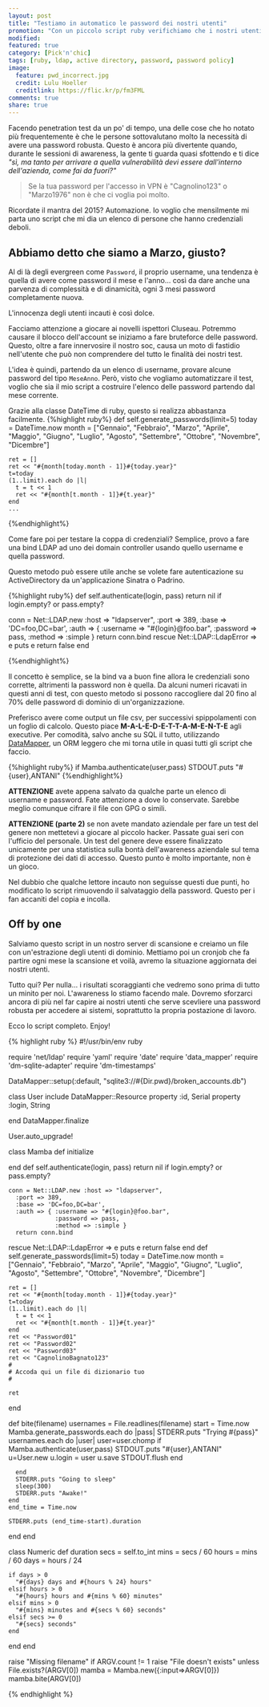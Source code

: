 ```yaml
---
layout: post
title: "Testiamo in automatico le password dei nostri utenti"
promotion: "Con un piccolo script ruby verifichiamo che i nostri utenti non abbiano password banali"
modified: 
featured: true
category: [Pick'n'chic]
tags: [ruby, ldap, active directory, password, password policy]
image:
  feature: pwd_incorrect.jpg
  credit: Lulu Hoeller
  creditlink: https://flic.kr/p/fm3FML
comments: true
share: true
---
```


Facendo penetration test da un po' di tempo, una delle cose che ho notato più
frequentemente è che le persone sottovalutano molto la necessità di avere una
password robusta.
Questo è ancora più divertente quando, durante le sessioni di awareness, la
gente ti guarda quasi sfottendo e ti dice _"sì, ma tanto per arrivare a quella
vulnerabilità devi essere dall'interno dell'azienda, come fai da fuori?"_

> Se la tua password per l'accesso in VPN è "Cagnolino123" o "Marzo1976" non è
> che ci voglia poi molto.

Ricordate il mantra del 2015? Automazione. Io voglio che mensilmente mi parta
uno script che mi dia un elenco di persone che hanno credenziali deboli.

## Abbiamo detto che siamo a Marzo, giusto?

Al di là degli evergreen come ```Password```, il proprio username, una tendenza
è quella di avere come password il mese e l'anno... così da dare anche una
parvenza di complessità e di dinamicità, ogni 3 mesi password completamente
nuova.

L'innocenza degli utenti incauti è così dolce.

Facciamo attenzione a giocare ai novelli ispettori Cluseau. Potremmo causare il
blocco dell'account se iniziamo a fare bruteforce delle password. Questo, oltre
a fare innervosire il nostro soc, causa un moto di fastidio nell'utente che può
non comprendere del tutto le finalità dei nostri test.

L'idea è quindi, partendo da un elenco di username, provare alcune password del
tipo ```MeseAnno```. Però, visto che vogliamo automatizzare il test, voglio che
sia il mio script a costruire l'elenco delle password partendo dal mese
corrente.

Grazie alla classe DateTime di ruby, questo si realizza abbastanza facilmente.
{%highlight ruby%}
def self.generate_passwords(limit=5)
    today = DateTime.now
    month = ["Gennaio", "Febbraio", "Marzo", "Aprile", "Maggio", "Giugno", "Luglio", "Agosto", "Settembre", "Ottobre", "Novembre", "Dicembre"]

    ret = []
    ret << "#{month[today.month - 1]}#{today.year}"
    t=today
    (1..limit).each do |l|
      t = t << 1
      ret << "#{month[t.month - 1]}#{t.year}"
    end
    ...
{%endhighlight%}

Come fare poi per testare la coppa di credenziali? Semplice, provo a fare una
bind LDAP ad uno dei domain controller usando quello username e quella
password.

Questo metodo può essere utile anche se volete fare autenticazione su
ActiveDirectory da un'applicazione Sinatra o Padrino.

{%highlight ruby%}
def self.authenticate(login, pass)
  return nil if login.empty? or pass.empty?

  conn = Net::LDAP.new :host => "ldapserver",
    :port => 389,
    :base => 'DC=foo,DC=bar',
    :auth => { :username => "#{login}@foo.bar",
               :password => pass,
               :method => :simple }
    return conn.bind
rescue Net::LDAP::LdapError => e
  puts e
  return false
end

{%endhighlight%}

Il concetto è semplice, se la bind va a buon fine allora le credenziali sono
corrette, altrimenti la password non è quella. Da alcuni numeri ricavati in
questi anni di test, con questo metodo si possono raccogliere dal 20 fino al
70% delle password di dominio di un'organizzazione.

Preferisco avere come output un file csv, per successivi spippolamenti con un
foglio di calcolo. Questo piace **M-A-L-E-D-E-T-T-A-M-E-N-T-E** agli executive.
Per comodità, salvo anche su SQL il tutto, utilizzando
[DataMapper](http://datamapper.org), un ORM leggero che mi torna utile in quasi
tutti gli script che faccio.

{%highlight ruby%}
if Mamba.authenticate(user,pass)
  STDOUT.puts "#{user},ANTANI"
{%endhighlight%}

**ATTENZIONE** avete appena salvato da qualche parte un elenco di username e
password. Fate attenzione a dove lo conservate. Sarebbe meglio comunque cifrare
il file con GPG o simili.

**ATTENZIONE (parte 2)** se non avete mandato aziendale per fare un test del
genere non mettetevi a giocare al piccolo hacker. Passate guai seri con
l'ufficio del personale. Un test del genere deve essere finalizzato unicamente
per una statistica sulla bontà dell'awareness aziendale sul tema di protezione
dei dati di accesso. Questo punto è molto importante, non è un gioco.

Nel dubbio che qualche lettore incauto non seguisse questi due punti, ho
modificato lo script rimuovendo il salvataggio della password. Questo per i fan
accaniti del copia e incolla.

## Off by one

Salviamo questo script in un nostro server di scansione e creiamo un file con
un'estrazione degli utenti di dominio. Mettiamo poi un cronjob che fa partire
ogni mese la scansione et voilà, avremo la situazione aggiornata dei nostri
utenti.

Tutto qui? Per nulla... i risultati scoraggianti che vedremo sono prima di
tutto un minito per noi. L'awareness lo stiamo facendo male. Dovremo sforzarci
ancora di più nel far capire ai nostri utenti che serve scevliere una password
robusta per accedere ai sistemi, soprattutto la propria postazione di lavoro.

Ecco lo script completo.
Enjoy!

{% highlight ruby %}
#!/usr/bin/env ruby

require 'net/ldap'
require 'yaml'
require 'date'
require 'data_mapper'
require 'dm-sqlite-adapter'
require 'dm-timestamps'


DataMapper::setup(:default, "sqlite3://#{Dir.pwd}/broken_accounts.db")

class User
  include DataMapper::Resource
  property :id, Serial
  property :login, String

end
DataMapper.finalize

User.auto_upgrade!

class Mamba
  def initialize

  end
  def self.authenticate(login, pass)
    return nil if login.empty? or pass.empty?

    conn = Net::LDAP.new :host => "ldapserver",
      :port => 389,
      :base => 'DC=foo,DC=bar',
      :auth => { :username => "#{login}@foo.bar",
                 :password => pass,
                 :method => :simple }
      return conn.bind
  rescue Net::LDAP::LdapError => e
    puts e
    return false
  end
  def self.generate_passwords(limit=5)
    today = DateTime.now
    month = ["Gennaio", "Febbraio", "Marzo", "Aprile", "Maggio", "Giugno", "Luglio", "Agosto", "Settembre", "Ottobre", "Novembre", "Dicembre"]

    ret = []
    ret << "#{month[today.month - 1]}#{today.year}"
    t=today
    (1..limit).each do |l|
      t = t << 1
      ret << "#{month[t.month - 1]}#{t.year}"
    end
    ret << "Password01"
    ret << "Password02"
    ret << "Password03"
    ret << "CagnolinoBagnato123"
    #
    # Accoda qui un file di dizionario tuo
    #

    ret
  end

  def bite(filename)
    usernames = File.readlines(filename)
    start = Time.now
    Mamba.generate_passwords.each do |pass|
      STDERR.puts "Trying #{pass}"
      usernames.each do |user|
        user=user.chomp
        if Mamba.authenticate(user,pass)
          STDOUT.puts "#{user},ANTANI"
          u=User.new
          u.login = user
          u.save
          STDOUT.flush
        end

      end
      STDERR.puts "Going to sleep"
      sleep(300)
      STDERR.puts "Awake!"
    end
    end_time = Time.now

    STDERR.puts (end_time-start).duration
  end
end

class Numeric
  def duration
    secs  = self.to_int
    mins  = secs / 60
    hours = mins / 60
    days  = hours / 24

    if days > 0
      "#{days} days and #{hours % 24} hours"
    elsif hours > 0
      "#{hours} hours and #{mins % 60} minutes"
    elsif mins > 0
      "#{mins} minutes and #{secs % 60} seconds"
    elsif secs >= 0
      "#{secs} seconds"
    end
  end
end

raise "Missing filename" if ARGV.count != 1
raise "File doesn't exists" unless File.exists?(ARGV[0])
mamba = Mamba.new({:input=>ARGV[0]})
mamba.bite(ARGV[0])



{% endhighlight %}
